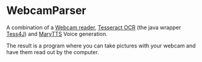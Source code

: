 WebcamParser
============

A combination of a [Webcam reader](http://webcam-capture.sarxos.pl/), [Tesseract OCR](https://code.google.com/p/tesseract-ocr/) (the java wrapper [Tess4J](http://tess4j.sourceforge.net/)) and [MaryTTS](http://mary.dfki.de/) Voice generation.

The result is a program where you can take pictures with your webcam and have them read out by the computer.
